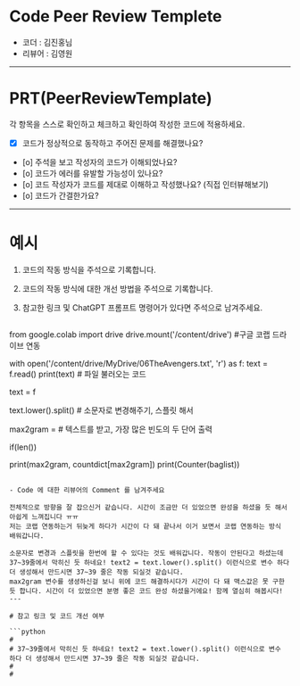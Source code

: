 # Code Peer Review Templete

- 코더 : 김진홍님
- 리뷰어 : 김영원

---

# PRT(PeerReviewTemplate)

각 항목을 스스로 확인하고 체크하고 확인하여 작성한 코드에 적용하세요.

- [x] 코드가 정상적으로 동작하고 주어진 문제를 해결했나요?
- [o] 주석을 보고 작성자의 코드가 이해되었나요?
- [o] 코드가 에러를 유발할 가능성이 있나요?
- [o] 코드 작성자가 코드를 제대로 이해하고 작성했나요? (직접 인터뷰해보기)
- [o] 코드가 간결한가요?

---

# 예시

1. 코드의 작동 방식을 주석으로 기록합니다.

2. 코드의 작동 방식에 대한 개선 방법을 주석으로 기록합니다.

3. 참고한 링크 및 ChatGPT 프롬프트 명령어가 있다면 주석으로 남겨주세요.
   
   ```python

from google.colab import drive
drive.mount('/content/drive') #구글 코랩 드라이브 연동

with open('/content/drive/MyDrive/06TheAvengers.txt', 'r') as f:
  text = f.read()
print(text)                     # 파일 불러오는 코드

text = f

text.lower().split()        # 소문자로 변경해주기, 스플릿 해서 
 
max2gram =  # 텍스트를 받고, 가장 많은 빈도의 두 단어 출력 



if(len())

print(max2gram, countdict[max2gram])
print(Counter(baglist))
   ```
   
   - Code 에 대한 리뷰어의 Comment 를 남겨주세요

전체적으로 방향을 잘 잡으신거 같습니다. 시간이 조금만 더 있었으면 완성을 하셨을 듯 해서 아쉽게 느껴집니다 ㅠㅠ
저는 코랩 연동하는거 뒤늦게 하다가 시간이 다 돼 끝나서 이거 보면서 코랩 연동하는 방식 배워갑니다.

소문자로 변경과 스플릿을 한번에 할 수 있다는 것도 배워갑니다. 작동이 안된다고 하셨는데 37~39줄에서 막히신 듯 하네요! text2 = text.lower().split() 이런식으로 변수 하다 더 생성해서 만드시면 37~39 줄은 작동 되실것 같습니다.
max2gram 변수를 생셩하신걸 보니 위에 코드 해결하시다가 시간이 다 돼 맥스값은 못 구한듯 합니다. 시간이 더 있었으면 분명 좋은 코드 완성 하셨을거에요! 함께 열심히 해봅시다!
---

# 참고 링크 및 코드 개선 여부

```python
#
# 37~39줄에서 막히신 듯 하네요! text2 = text.lower().split() 이런식으로 변수 하다 더 생성해서 만드시면 37~39 줄은 작동 되실것 같습니다.
#
#
```